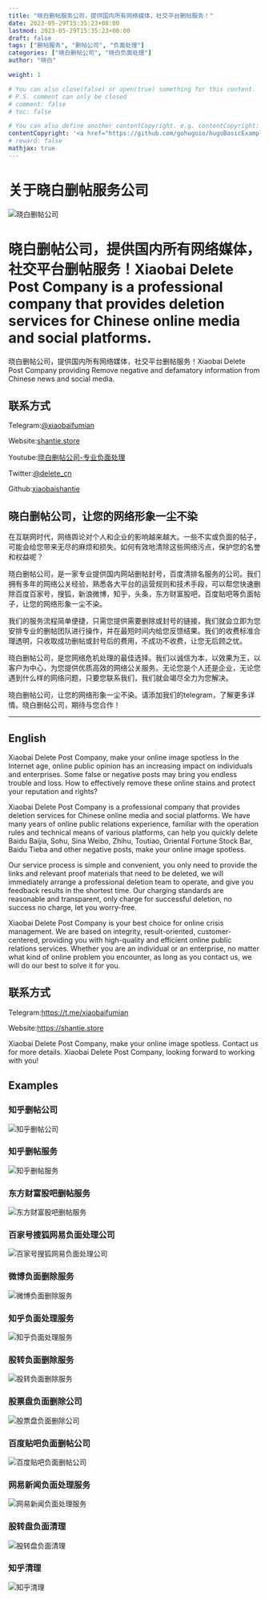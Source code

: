```yaml
---
title: "晓白删帖服务公司，提供国内所有网络媒体，社交平台删帖服务！"
date: 2023-05-29T15:35:23+08:00
lastmod: 2023-05-29T15:35:23+08:00
draft: false
tags: ["删帖服务", "删帖公司", "负面处理"]
categories: ["晓白删帖公司", "晓白负面处理"]
author: "晓白"

weight: 1

# You can also close(false) or open(true) something for this content.
# P.S. comment can only be closed
# comment: false
# toc: false

# You can also define another contentCopyright. e.g. contentCopyright: "This is another copyright."
contentCopyright: '<a href="https://github.com/gohugoio/hugoBasicExample" rel="noopener" target="_blank">See origin</a>'
# reward: false
mathjax: true
---
```

# 关于晓白删帖服务公司
![晓白删帖公司](https://github.com/xiaobaishantie/shantie-service/assets/134913089/6295657b-3bff-48be-aeef-d3f618b347c0)

# 晓白删帖公司，提供国内所有网络媒体，社交平台删帖服务！Xiaobai Delete Post Company is a professional company that provides deletion services for Chinese online media and social platforms.
晓白删帖公司，提供国内所有网络媒体，社交平台删帖服务！Xiaobai Delete Post Company providing Remove negative and defamatory information from Chinese news and social media.

## 联系方式
Telegram:[@xiaobaifumian](https://t.me/xiaobaifumian)

Website:[shantie.store](https://shantie.store)

Youtube:[晓白删帖公司-专业负面处理](https://www.youtube.com/channel/UCIFchGo-wN27XdZV4i_6uCA)

Twitter:[@delete_cn](https://twitter.com/delete_cn)

Github:[xiaobaishantie](https://github.com/xiaobaishantie/shantie-service)

## 晓白删帖公司，让您的网络形象一尘不染

在互联网时代，网络舆论对个人和企业的影响越来越大。一些不实或负面的帖子，可能会给您带来无尽的麻烦和损失。如何有效地清除这些网络污点，保护您的名誉和权益呢？

晓白删帖公司，是一家专业提供国内网站删帖封号，百度清排名服务的公司。我们拥有多年的网络公关经验，熟悉各大平台的运营规则和技术手段，可以帮您快速删除百度百家号，搜狐，新浪微博，知乎，头条，东方财富股吧，百度贴吧等负面帖子，让您的网络形象一尘不染。

我们的服务流程简单便捷，只需您提供需要删除或封号的链接，我们就会立即为您安排专业的删帖团队进行操作，并在最短时间内给您反馈结果。我们的收费标准合理透明，只收取成功删帖或封号后的费用，不成功不收费，让您无后顾之忧。

晓白删帖公司，是您网络危机处理的最佳选择。我们以诚信为本，以效果为王，以客户为中心，为您提供优质高效的网络公关服务。无论您是个人还是企业，无论您遇到什么样的网络问题，只要您联系我们，我们就会竭尽全力为您解决。

晓白删帖公司，让您的网络形象一尘不染。请添加我们的telegram，了解更多详情。晓白删帖公司，期待与您合作！

---
## English
Xiaobai Delete Post Company, make your online image spotless
In the Internet age, online public opinion has an increasing impact on individuals and enterprises. Some false or negative posts may bring you endless trouble and loss. How to effectively remove these online stains and protect your reputation and rights?

Xiaobai Delete Post Company is a professional company that provides deletion services for Chinese online media and social platforms. We have many years of online public relations experience, familiar with the operation rules and technical means of various platforms, can help you quickly delete Baidu Baijia, Sohu, Sina Weibo, Zhihu, Toutiao, Oriental Fortune Stock Bar, Baidu Tieba and other negative posts, make your online image spotless.

Our service process is simple and convenient, you only need to provide the links and relevant proof materials that need to be deleted, we will immediately arrange a professional deletion team to operate, and give you feedback results in the shortest time. Our charging standards are reasonable and transparent, only charge for successful deletion, no success no charge, let you worry-free.

Xiaobai Delete Post Company is your best choice for online crisis management. We are based on integrity, result-oriented, customer-centered, providing you with high-quality and efficient online public relations services. Whether you are an individual or an enterprise, no matter what kind of online problem you encounter, as long as you contact us, we will do our best to solve it for you.


## 联系方式
Telegram:https://t.me/xiaobaifumian

Website:https://shantie.store

Xiaobai Delete Post Company, make your online image spotless. Contact us for more details. Xiaobai Delete Post Company, looking forward to working with you!

## Examples

### 知乎删帖公司
![知乎删帖公司](https://github.com/xiaobaishantie/shantie-service/assets/134913089/6d019f45-364f-4281-aea1-f38f25163580)
### 知乎删帖服务
![知乎删帖服务](https://github.com/xiaobaishantie/shantie-service/assets/134913089/ef0639cc-0dee-42bd-b305-353248511ada)
### 东方财富股吧删帖服务
![东方财富股吧删帖服务](https://github.com/xiaobaishantie/shantie-service/assets/134913089/306aa3a3-827c-4d22-8310-a8544a5ecea5)
### 百家号搜狐网易负面处理公司
![百家号搜狐网易负面处理公司](https://github.com/xiaobaishantie/shantie-service/assets/134913089/f03288d1-8c95-4e27-8f21-65a5c6a87d78)
### 微博负面删除服务
![微博负面删除服务](https://github.com/xiaobaishantie/shantie-service/assets/134913089/5b544eb0-7c97-4441-98c9-5227aacdc826)
### 知乎负面处理服务
![知乎负面处理服务](https://github.com/xiaobaishantie/shantie-service/assets/134913089/2e9f3294-2ff3-4800-9389-6c66c622a835)
### 股转负面删除服务
![股转负面删除服务](https://github.com/xiaobaishantie/shantie-service/assets/134913089/2a6981cf-db2d-413a-9bca-06eeeb763b37)
### 股票盘负面删除公司
![股票盘负面删除公司](https://github.com/xiaobaishantie/shantie-service/assets/134913089/c71c29c3-c43b-41a4-b01d-afcd60ec06c6)
### 百度贴吧负面删帖公司
![百度贴吧负面删帖公司](https://github.com/xiaobaishantie/shantie-service/assets/134913089/21039b40-9545-412c-9a2f-ef5d94afa704)
### 网易新闻负面处理服务
![网易新闻负面处理服务](https://github.com/xiaobaishantie/shantie-service/assets/134913089/9940caa9-23a9-4de5-bd27-5697a3068920)
### 股转盘负面清理
![股转盘负面清理](https://github.com/xiaobaishantie/shantie-service/assets/134913089/824bb4dc-b396-439e-8135-a0ccd2521cc4)
### 知乎清理
![知乎清理](https://github.com/xiaobaishantie/shantie-service/assets/134913089/d61d6d73-5e0e-49fc-816f-3ebf444ad45a)


